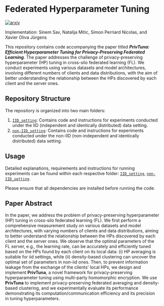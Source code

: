 # Federated Hyperparameter Tuning

[![arxiv](https://img.shields.io/badge/arXiv-2402.16087-b31b1b.svg)](https://arxiv.org/abs/2402.16087)

Implementation: Sinem Sav, Natalija Mitic, Simon Perriard Nicolas, and Xavier Oliva Jürgens

This repository contains code accompanying the paper titled _**PrivTuna: Efficient Hyperparameter Tuning for Privacy-Preserving Federated Learning**_. The paper addresses the challenge of privacy-preserving hyperparameter (HP) tuning in cross-silo federated learning (FL). We conduct experiments using various datasets and model architectures, involving different numbers of clients and data distributions, with the aim of better understanding the relationship between the HPs discovered by each client and the server ones.

## Repository Structure

The repository is organized into two main folders:

1. [`IID_setting`](./IID_setting/): Contains code and instructions for experiments conducted under the IID (independent and identically distributed) data setting.
2. [`non-IID_setting`](./non_IID_setting/): Contains code and instructions for experiments conducted under the non-IID (non-independent and identically distributed) data setting.

## Usage

Detailed explanations, requirements and instructions for running experiments can be found within each respective folder: [`IID_setting`](./IID_setting/), [`non-IID_setting`](./non_IID_setting/).

Please ensure that all dependencies are installed before running the code.

## Paper Abstract

In the paper, we address the problem of privacy-preserving hyperparameter (HP) tuning in cross-silo federated learning (FL). We first perform a comprehensive measurement study on various datasets and model architectures, with varying numbers of clients and data distributions, aiming to better understand the relationship between the HPs discovered by each client and the server ones. We observe that the optimal parameters of the FL server, e.g., the learning rate, can be accurately and efficiently tuned based on the HPs found by each client on its local data: (i) HP averaging is suitable for iid settings, while (ii) density-based clustering can uncover the optimal set of parameters in non-iid ones. Then, to prevent information leakage from the exchange of the clients' local HPs, we design and implement **PrivTuna**, a novel framework for privacy-preserving hyperparameter tuning using multi-party homomorphic encryption. We use **PrivTuna** to implement privacy-preserving federated averaging and density-based clustering, and we experimentally evaluate its performance demonstrating its computation/communication efficiency and its precision in tuning hyperparameters.
